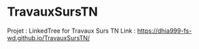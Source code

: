 # TravauxSursTN
Projet : LinkedTree for Travaux Surs TN 
Link : https://dhia999-fs-wd.github.io/TravauxSursTN/
